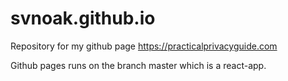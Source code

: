 # svnoak.github.io
Repository for my github page https://practicalprivacyguide.com

Github pages runs on the branch master which is a react-app.
